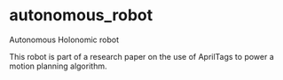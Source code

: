 # autonomous_robot
Autonomous Holonomic robot

This robot is part of a research paper on the use of AprilTags to power a motion planning algorithm. 
